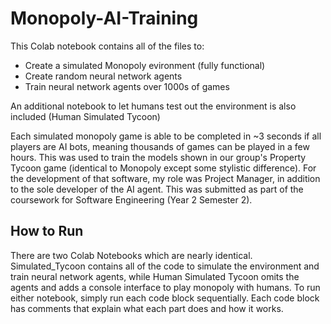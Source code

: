 # Monopoly-AI-Training
This Colab notebook contains all of the files to:
- Create a simulated Monopoly evironment (fully functional)
- Create random neural network agents
- Train neural network agents over 1000s of games

An additional notebook to let humans test out the environment is also included (Human Simulated Tycoon)

Each simulated monopoly game is able to be completed in ~3 seconds if all players are AI bots, meaning thousands of games can be played in a few hours. This was used to train the models shown in our group's Property Tycoon game (identical to Monopoly except some stylistic difference). For the development of that software, my role was Project Manager, in addition to the sole developer of the AI agent. This was submitted as part of the coursework for Software Engineering (Year 2 Semester 2).

## How to Run
There are two Colab Notebooks which are nearly identical. Simulated_Tycoon contains all of the code to simulate the environment and train neural network agents, while Human Simulated Tycoon omits the agents and adds a console interface to play monopoly with humans. To run either notebook, simply run each code block sequentially. Each code block has comments that explain what each part does and how it works.
